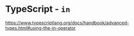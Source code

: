 # TypeScript - `in`

<https://www.typescriptlang.org/docs/handbook/advanced-types.html#using-the-in-operator>
